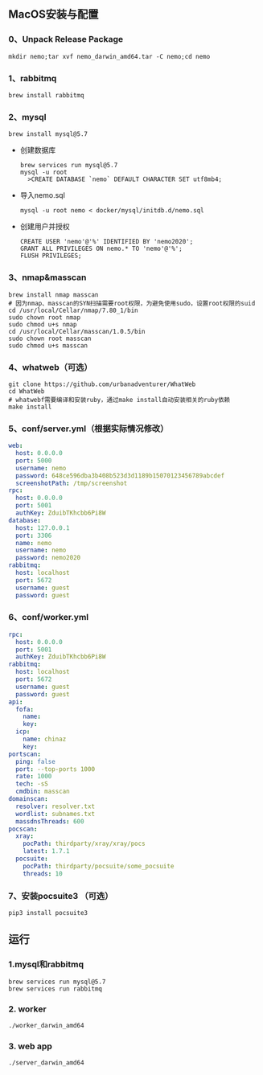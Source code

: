 ## MacOS安装与配置

### **0、Unpack Release Package**

  ```
mkdir nemo;tar xvf nemo_darwin_amd64.tar -C nemo;cd nemo
  ```

### **1、rabbitmq**

  ```
brew install rabbitmq
  ```

### **2、mysql**

```
brew install mysql@5.7
```


- 创建数据库

  ```
  brew services run mysql@5.7
  mysql -u root
  	>CREATE DATABASE `nemo` DEFAULT CHARACTER SET utf8mb4;
  ```

- 导入nemo.sql

  ```
  mysql -u root nemo < docker/mysql/initdb.d/nemo.sql
  ```

- 创建用户并授权

  ```
  CREATE USER 'nemo'@'%' IDENTIFIED BY 'nemo2020';
  GRANT ALL PRIVILEGES ON nemo.* TO 'nemo'@'%';
  FLUSH PRIVILEGES;
  ```

### 3、nmap&masscan

```
brew install nmap masscan
# 因为nmap、masscan的SYN扫描需要root权限，为避免使用sudo，设置root权限的suid
cd /usr/local/Cellar/nmap/7.80_1/bin
sudo chown root nmap
sudo chmod u+s nmap
cd /usr/local/Cellar/masscan/1.0.5/bin
sudo chown root masscan
sudo chmod u+s masscan
```

### 4、whatweb（可选）

```
git clone https://github.com/urbanadventurer/WhatWeb
cd WhatWeb
# whatwebf需要编译和安装ruby，通过make install自动安装相关的ruby依赖
make install
```

### 5、conf/server.yml（根据实际情况修改）

```yaml
web:
  host: 0.0.0.0
  port: 5000
  username: nemo
  password: 648ce596dba3b408b523d3d1189b15070123456789abcdef
  screenshotPath: /tmp/screenshot
rpc:
  host: 0.0.0.0
  port: 5001
  authKey: ZduibTKhcbb6Pi8W
database:
  host: 127.0.0.1
  port: 3306
  name: nemo
  username: nemo
  password: nemo2020
rabbitmq:
  host: localhost
  port: 5672
  username: guest
  password: guest
```

### 6、conf/worker.yml

```yaml
rpc:
  host: 0.0.0.0
  port: 5001
  authKey: ZduibTKhcbb6Pi8W
rabbitmq:
  host: localhost
  port: 5672
  username: guest
  password: guest
api:
  fofa:
    name:
    key:
  icp:
    name: chinaz
    key:
portscan:
  ping: false
  port: --top-ports 1000
  rate: 1000
  tech: -sS
  cmdbin: masscan
domainscan:
  resolver: resolver.txt
  wordlist: subnames.txt
  massdnsThreads: 600
pocscan:
  xray:
    pocPath: thirdparty/xray/xray/pocs
    latest: 1.7.1
  pocsuite:
    pocPath: thirdparty/pocsuite/some_pocsuite
    threads: 10
```

### 7、安装pocsuite3 （可选）

  ```
pip3 install pocsuite3
  ```

### 

## 运行

 ### 1.mysql和rabbitmq

   ```
   brew services run mysql@5.7
   brew services run rabbitmq
   ```

### 2. worker

   ```bash
   ./worker_darwin_amd64
   ```

### 3. web app

   ```
   ./server_darwin_amd64
   ```

